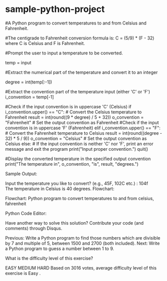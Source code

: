 # sample-python-project

#A Python program to convert temperatures to and from Celsius and Fahrenheit.

#The centigrade to Fahrenheit conversion formula is: C = (5/9) * (F - 32) where C is Celsius and F is Fahrenheit.

#Prompt the user to input a temperature to be converted.

temp = input

#Extract the numerical part of the temperature and convert it to an integer

degree = int(temp[:-1])

#Extract the convention part of the temperature input (either 'C' or 'F')
i_convention = temp[-1]

#Check if the input convention is in uppercase 'C' (Celsius)
if i_convention.upper() == "C":
    # Convert the Celsius temperature to Fahrenheit
    result = int(round((9 * degree) / 5 + 32))
    o_convention = "Fahrenheit"  # Set the output convention as Fahrenheit
#Check if the input convention is in uppercase 'F' (Fahrenheit)
elif i_convention.upper() == "F":
    # Convert the Fahrenheit temperature to Celsius
    result = int(round((degree - 32) * 5 / 9))
    o_convention = "Celsius"  # Set the output convention as Celsius
else:
    # If the input convention is neither 'C' nor 'F', print an error message and exit the program
    print("Input proper convention.")
    quit()

#Display the converted temperature in the specified output convention
print("The temperature in", o_convention, "is", result, "degrees.") 

Sample Output:

Input the  temperature you like to convert? (e.g., 45F, 102C etc.) : 104f                                     
The temperature in Celsius is 40 degrees. 
Flowchart:

Flowchart: Python program to convert temperatures to and from celsius, fahrenheit

Python Code Editor:



Have another way to solve this solution? Contribute your code (and comments) through Disqus.

Previous: Write a Python program to find those numbers which are divisible by 7 and multiple of 5, between 1500 and 2700 (both included).
Next: Write a Python program to guess a number between 1 to 9.

What is the difficulty level of this exercise?

EASY MEDIUM HARD
Based on 3016 votes, average difficulty level of this exercise is Easy .
